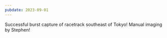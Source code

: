 ```yaml
---
pubdate: 2023-09-01
---
```


Successful burst capture of racetrack southeast of Tokyo!  Manual imaging by Stephen!
